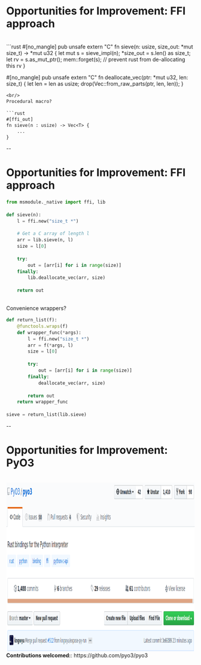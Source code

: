 # Opportunities for Improvement: FFI approach
<br/>
```rust
#[no_mangle]
pub unsafe extern "C" fn sieve(n: usize, size_out: *mut size_t) -> *mut u32 {
    let mut s = sieve_impl(n);
    *size_out = s.len() as size_t;
    let rv = s.as_mut_ptr();
    mem::forget(s); // prevent rust from de-allocating this
    rv
}

#[no_mangle]
pub unsafe extern "C" fn deallocate_vec(ptr: *mut u32, len: size_t) {
    let len = len as usize;
    drop(Vec::from_raw_parts(ptr, len, len));
}
```
<br/>
Procedural macro?

```rust
#[ffi_out]
fn sieve(n : usize) -> Vec<T> {
    ...
}
```

--

# Opportunities for Improvement: FFI approach

```python
from msmodule._native import ffi, lib

def sieve(n):
    l = ffi.new("size_t *")

    # Get a C array of length l
    arr = lib.sieve(n, l)
    size = l[0]

    try:
        out = [arr[i] for i in range(size)]
    finally:
        lib.deallocate_vec(arr, size)

    return out
```

<br/>
Convenience wrappers?
<br/>

```python
def return_list(f):
    @functools.wraps(f)
    def wrapper_func(*args):
        l = ffi.new("size_t *")
        arr = f(*args, l)
        size = l[0]

        try:
            out = [arr[i] for i in range(size)]
        finally:
            deallocate_vec(arr, size)

        return out
    return wrapper_func

sieve = return_list(lib.sieve)
```

--

# Opportunities for Improvement: PyO3
<br/>
<img src="images/pyo3_gh_screenshot.png"
     alt="Screenshot of PyO3's github"
     style="max-height: 450px; height: 450px"
     />

<br/>
<b>Contributions welcomed:</b>: https://github.com/pyo3/pyo3
